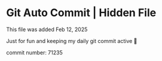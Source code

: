 # Git Auto Commit | Hidden File

This file was added Feb 12, 2025

Just for fun and keeping my daily git commit active 🤪

commit number: 71235
